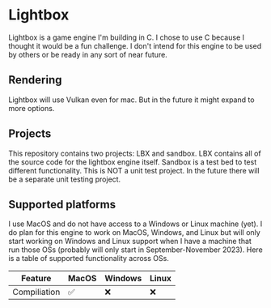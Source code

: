 # Lightbox

Lightbox is a game engine I'm building in C. I chose to use C because I thought
it would be a fun challenge. I don't intend for this engine to be used by others
or be ready in any sort of near future. 

## Rendering

Lightbox will use Vulkan even for mac. But in the future it might expand to more
options.

## Projects

This repository contains two projects: LBX and sandbox. LBX contains all of the source
code for the lightbox engine itself. Sandbox is a test bed to test different functionality.
This is NOT a unit test project. In the future there will be a separate unit testing project.

## Supported platforms

I use MacOS and do not have access to a Windows or Linux machine (yet). I do plan
for this engine to work on MacOS, Windows, and Linux but will only start working
on Windows and Linux support when I have a machine that run those OSs (probably
will only start in September-November 2023). Here is a table of supported functionality
across OSs.

| Feature      | MacOS | Windows | Linux |
| ------------ | ----- | ------- | ----- |
| Compiliation | ✅    | ❌      | ❌    |

